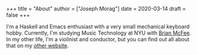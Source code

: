 +++
title = "About"
author = ["Joseph Morag"]
date = 2020-03-14
draft = false
+++

I'm a Haskell and Emacs enthusiast with a very small mechanical keyboard hobby. Currently, I'm studying Music Technology at NYU with [Brian McFee](https:www.bmcfee.github.io). In my other life, I'm a violinist and conductor, but you can find out all about that on my [other website](https://www.josephmorag.com/).
